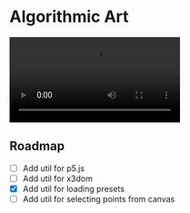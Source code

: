 # Algorithmic Art

![algoart](./algo-art.mp4)

## Roadmap

- [ ] Add util for p5.js
- [ ] Add util for x3dom
- [x] Add util for loading presets
- [ ] Add util for selecting points from canvas
